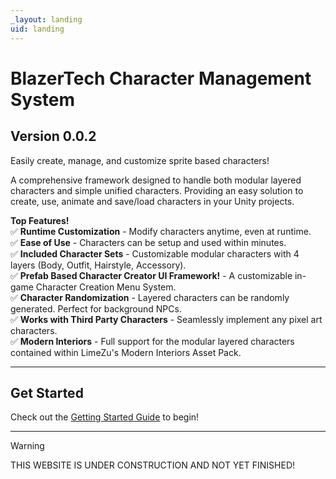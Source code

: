 ```yaml
---
_layout: landing
uid: landing
---
```


# **BlazerTech Character Management System**

## **Version 0.0.2**
Easily create, manage, and customize sprite based characters!

A comprehensive framework designed to handle both modular layered characters and simple unified characters. Providing an easy solution to create, use, animate and save/load characters in your Unity projects.


**Top Features!**  
✅ **Runtime Customization** - Modify characters anytime, even at runtime.  
✅ **Ease of Use** - Characters can be setup and used within minutes.  
✅ **Included Character Sets** - Customizable modular characters with 4 layers (Body, Outfit, Hairstyle, Accessory).  
✅ **Prefab Based Character Creator UI Framework!** - A customizable in-game Character Creation Menu System.  
✅ **Character Randomization** - Layered characters can be randomly generated. Perfect for background NPCs.  
✅ **Works with Third Party Characters** - Seamlessly implement any pixel art characters.  
✅ **Modern Interiors** - Full support for the modular layered characters contained within LimeZu's Modern Interiors Asset Pack.  

---

## Get Started
Check out the [Getting Started Guide](<xref:basic-concepts>) to begin!

---
        
> [!WARNING]
> THIS WEBSITE IS UNDER CONSTRUCTION AND NOT YET FINISHED!